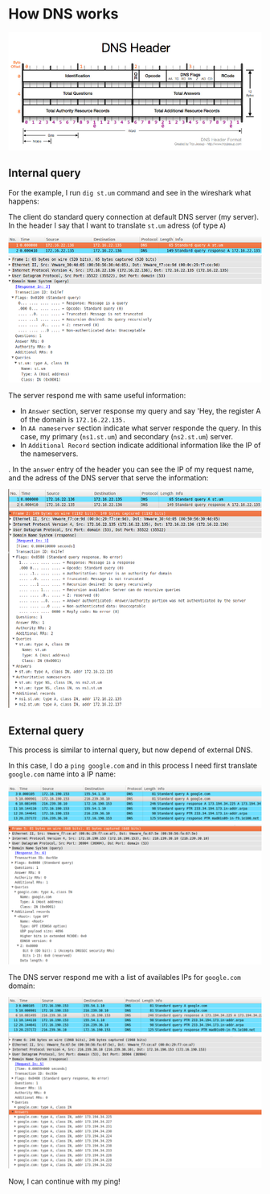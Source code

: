 # How DNS works

![](../../assets/dns-header.jpg)

## Internal query

For the example, I run `dig st.um` command and see in the wireshark what happens:

The client do standard query connection at default DNS server (my server). In the header I say that I want to translate `st.um` adress (of type `A`)

![](../../assets/dns-1.png)

The server respond me with same useful information: 
* In `Answer` section, server response my query and say 'Hey, the register A of the domain is `172.16.22.135.`
* In `AA nameserver` section indicate what server responde the query. In this case, my primary (`ns1.st.um`) and secondary (`ns2.st.um`) server.
* In `Additional Record` section indicate additional information like the IP of the nameservers.

. In the `answer` entry of the header you can see the IP of my request name, and the adress of the DNS server that serve the information:

![](../../assets/dns-2.png)

## External query

This process is similar to internal query, but now depend of external DNS.

In this case, I do a `ping google.com` and in this process I need first translate `google.com` name into a IP name:

![](../../assets/dns-3.png)

The DNS server respond me with a list of availables IPs for `google.com` domain:

![](../../assets/dns-4.png)

Now, I can continue with my ping!
